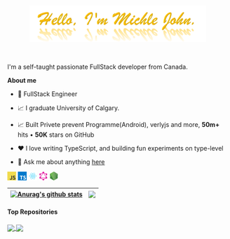 <p align="center"><img width="80%" alt="Hello, I'm Michle John. I work as full-stack developer!" src="./assets/gh-readme-header.png" /></p>

<br />

I'm a self-taught passionate FullStack developer from Canada.

**About me**

- 💼 FullStack Engineer

- 📈 I graduate University of Calgary.
- 📈 Built Privete prevent Programme(Android), verlyjs and more, **50m+** hits • **50K** stars on GitHub

- ❤️ I love writing TypeScript, and building fun experiments on type-level

- 💬 Ask me about anything [here](https://github.com/michlejohnares/michlejohnares/issues)

<code><img height="20" alt="javascript" src="https://raw.githubusercontent.com/github/explore/80688e429a7d4ef2fca1e82350fe8e3517d3494d/topics/javascript/javascript.png"></code>
<code><img height="20" alt="typescript" src="https://raw.githubusercontent.com/github/explore/80688e429a7d4ef2fca1e82350fe8e3517d3494d/topics/typescript/typescript.png"></code>
<code><img height="20" alt="react" src="https://raw.githubusercontent.com/github/explore/80688e429a7d4ef2fca1e82350fe8e3517d3494d/topics/react/react.png"></code>
<code><img height="20" alt="graphql" src="https://raw.githubusercontent.com/github/explore/5c058a388828bb5fde0bcafd4bc867b5bb3f26f3/topics/graphql/graphql.png"></code>
<code><img height="20" alt="nodejs" src="https://raw.githubusercontent.com/github/explore/80688e429a7d4ef2fca1e82350fe8e3517d3494d/topics/nodejs/nodejs.png"></code>

| <a href="https://github.com/MichleJohnAres/github-readme-stats"><img align="center" src="https://github-readme-stats.vercel.app/api?username=MichleJohnAres&show_icons=true&include_all_commits=true&theme=buefy&hide_border=true" alt="Anurag's github stats" /></a> | <a href="https://github.com/MichleJohnAres/github-readme-stats"><img align="center" src="https://github-readme-stats.vercel.app/api/top-langs/?username=MichleJohnAres&layout=compact&theme=buefy&hide_border=true" /></a> |
| --------------------------------------------------------------------------------------------------------------------------------------------------------------------------------------------------------------------------------------------------------------------- | -------------------------------------------------------------------------------------------------------------------------------------------------------------------------------------------------------------------------- |

#### Top Repositories

<a href="https://github.com/MichleJohnAres/github-readme-stats">
  <img align="center" src="https://github-readme-stats.vercel.app/api/pin/?username=MichleJohnAres&repo=github-readme-stats&theme=buefy" />
</a>
<a href="https://github.com/MichleJohnAres/MichleJohnAres.github.io">
  <img align="center" src="https://github-readme-stats.vercel.app/api/pin/?username=MichleJohnAres&repo=MichleJohnAres.github.io&theme=buefy" />
</a>

<br />
<br />
